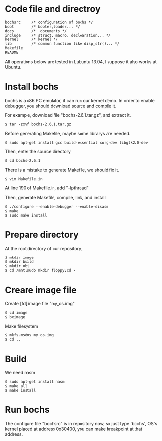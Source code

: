 # Code file and directroy
	bochsrc		/* configuration of bochs */
	boot		/* booter,loader... */
	docs		/*  documents */
	include		/* struct, macro, declearation... */ 
	kernel		/* kernel */
	lib			/* common function like disp_str()... */
	Makefile	
	README

All operations below are tested in Lubuntu 13.04,
I suppose it also works at Ubuntu.

# Install bochs
bochs is a x86 PC emulator, it can run our kernel demo.
In order to enable debugger, you should download source and compile it.

For example, download file "bochs-2.6.1.tar.gz", and extract it.
```
$ tar -zxvf bochs-2.6.1.tar.gz
```

Before generating Makefile, maybe some librarys are needed.
```
$ sudo apt-get install gcc build-essential xorg-dev libgtk2.0-dev
```

Then, enter the source directory
```
$ cd bochs-2.6.1
```

There is a mistake to generate Makefile, we should fix it.
```
$ vim Makefile.in
```
At line 190 of Makefile.in, add "-lpthread"

Then, generate Makefile, compile, link, and install
```
$ ./configure --enable-debugger --enable-disasm 
$ make
$ sudo make install
```

# Prepare directory
At the root directory of our repository,

```
$ mkdir image
$ mkdir build
$ mkdir obj
$ cd /mnt;sudo mkdir floppy;cd -
```

# Creare image file
Create [fd] image file "my_os.img"
```
$ cd image
$ bximage
```
	
Make filesystem
```
$ mkfs.msdos my_os.img
$ cd ..
```

# Build
We need nasm
```
$ sudo apt-get install nasm
$ make all
$ make install
```

# Run bochs
The configure file "bochsrc" is in repository now, 
so just type 'bochs', OS's kernel placed at address 0x30400, 
you can make breakpoint at that address.


